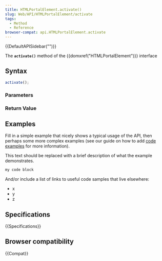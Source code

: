 ```yaml
---
title: HTMLPortalElement.activate()
slug: Web/API/HTMLPortalElement/activate
tags:
  - Method
  - Reference
browser-compat: api.HTMLPortalElement.activate
---
```

{{DefaultAPISidebar("")}}

The **`activate()`** method of the {{domxref("HTMLPortalElement")}} interface 

## Syntax

```js
activate();
```

### Parameters



### Return Value



## Examples

Fill in a simple example that nicely shows a typical usage of the API, then perhaps some more complex examples (see our guide on how to add [code examples](/en-US/docs/MDN/Contribute/Structures/Code_examples) for more information).

This text should be replaced with a brief description of what the example demonstrates.

```js
my code block
```

And/or include a list of links to useful code samples that live elsewhere:

*   x
*   y
*   z

## Specifications

{{Specifications}}

## Browser compatibility

{{Compat}}

